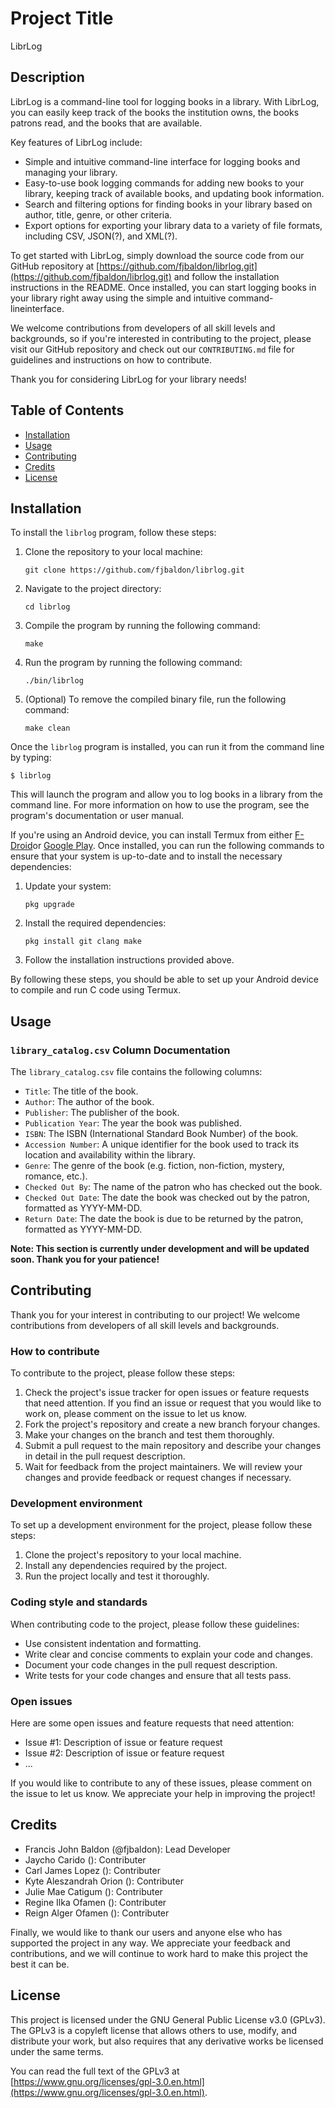 # Project Title

LibrLog

## Description

LibrLog is a command-line tool for logging books in a library. With LibrLog, you can easily keep track of the books the institution owns, the books patrons read, and the books that are available.

Key features of LibrLog include:

- Simple and intuitive command-line interface for logging books and managing your library.
- Easy-to-use book logging commands for adding new books to your library, keeping track of available books, and updating book information.
- Search and filtering options for finding books in your library based on author, title, genre, or other criteria.
- Export options for exporting your library data to a variety of file formats, including CSV, JSON(?), and XML(?).

To get started with LibrLog, simply download the source code from our GitHub repository at [https://github.com/fjbaldon/librlog.git](https://github.com/fjbaldon/librlog.git) and follow the installation instructions in the README. Once installed, you can start logging books in your library right away using the simple and intuitive command-lineinterface.

We welcome contributions from developers of all skill levels and backgrounds, so if you're interested in contributing to the project, please visit our GitHub repository and check out our `CONTRIBUTING.md` file for guidelines and instructions on how to contribute.

Thank you for considering LibrLog for your library needs!

## Table of Contents

- [Installation](#installation)
- [Usage](#usage)
- [Contributing](#contributing)
- [Credits](#credits)
- [License](#license)

## Installation

To install the `librlog` program, follow these steps:

1. Clone the repository to your local machine:
   ```
   git clone https://github.com/fjbaldon/librlog.git
   ```
2. Navigate to the project directory:
   ```
   cd librlog
   ```
3. Compile the program by running the following command:
   ```
   make
   ```
4. Run the program by running the following command:
   ```
   ./bin/librlog
   ```
5. (Optional) To remove the compiled binary file, run the following command:
   ```
   make clean
   ```
Once the `librlog` program is installed, you can run it from the command line by typing:

```
$ librlog
```

This will launch the program and allow you to log books in a library from the command line. For more information on how to use the program, see the program's documentation or user manual.

If you're using an Android device, you can install Termux from either [F-Droid](https://f-droid.org/en/packages/com.termux/)or [Google Play](https://play.google.com/store/apps/details?id=com.termux&pli=1). Once installed, you can run the following commands to ensure that your system is up-to-date and to install the necessary dependencies:

1. Update your system:
   ```
   pkg upgrade
   ```
2. Install the required dependencies:
   ```
   pkg install git clang make
   ```
3. Follow the installation instructions provided above.
 
By following these steps, you should be able to set up your Android device to compile and run C code using Termux.

## Usage

### `library_catalog.csv` Column Documentation

The `library_catalog.csv` file contains the following columns:

- `Title`: The title of the book.
- `Author`: The author of the book.
- `Publisher`: The publisher of the book.
- `Publication Year`: The year the book was published.
- `ISBN`: The ISBN (International Standard Book Number) of the book.
- `Accession Number`: A unique identifier for the book used to track its location and availability within the library.
- `Genre`: The genre of the book (e.g. fiction, non-fiction, mystery, romance, etc.).
- `Checked Out By`: The name of the patron who has checked out the book.
- `Checked Out Date`: The date the book was checked out by the patron, formatted as YYYY-MM-DD.
- `Return Date`: The date the book is due to be returned by the patron, formatted as YYYY-MM-DD.

**Note: This section is currently under development and will be updated soon. Thank you for your patience!**

## Contributing

Thank you for your interest in contributing to our project! We welcome contributions from developers of all skill levels and backgrounds.

### How to contribute

To contribute to the project, please follow these steps:

1. Check the project's issue tracker for open issues or feature requests that need attention. If you find an issue or request that you would like to work on, please comment on the issue to let us know.
2. Fork the project's repository and create a new branch foryour changes.
3. Make your changes on the branch and test them thoroughly.
4. Submit a pull request to the main repository and describe your changes in detail in the pull request description.
5. Wait for feedback from the project maintainers. We will review your changes and provide feedback or request changes if necessary.

### Development environment

To set up a development environment for the project, please follow these steps:

1. Clone the project's repository to your local machine.
2. Install any dependencies required by the project.
3. Run the project locally and test it thoroughly.

### Coding style and standards

When contributing code to the project, please follow these guidelines:

- Use consistent indentation and formatting.
- Write clear and concise comments to explain your code and changes.
- Document your code changes in the pull request description.
- Write tests for your code changes and ensure that all tests pass.

### Open issues

Here are some open issues and feature requests that need attention:

- Issue #1: Description of issue or feature request
- Issue #2: Description of issue or feature request
- ...

If you would like to contribute to any of these issues, please comment on the issue to let us know. We appreciate your help in improving the project!

## Credits

- Francis John Baldon    (@fjbaldon): Lead Developer
- Jaycho Carido          (): Contributer
- Carl James Lopez       (): Contributer
- Kyte Aleszandrah Orion (): Contributer
- Julie Mae Catigum      (): Contributer
- Regine Ilka Ofamen     (): Contributer
- Reign Alger Ofamen     (): Contributer

Finally, we would like to thank our users and anyone else who has supported the project in any way. We appreciate your feedback and contributions, and we will continue to work hard to make this project the best it can be.

## License

This project is licensed under the GNU General Public License v3.0 (GPLv3). The GPLv3 is a copyleft license that allows others to use, modify, and distribute your work, but also requires that any derivative works be licensed under the same terms.

You can read the full text of the GPLv3 at [https://www.gnu.org/licenses/gpl-3.0.en.html](https://www.gnu.org/licenses/gpl-3.0.en.html).

